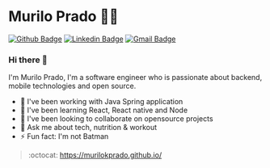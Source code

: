 # Murilo Prado :man_technologist:

[![Github Badge](https://img.shields.io/badge/-Github-000?style=flat-square&logo=Github&logoColor=white&link=https://github.com/murilokprado)](https://github.com/murilokprado)
[![Linkedin Badge](https://img.shields.io/badge/-LinkedIn-blue?style=flat-square&logo=Linkedin&logoColor=white&link=https://www.linkedin.com/in/murilopraado/)](https://www.linkedin.com/in/murilopraado/)
[![Gmail Badge](https://img.shields.io/badge/-Gmail-c14438?style=flat-square&logo=Gmail&logoColor=white&link=mailto:mrlkprado@gmail.com)](mailto:mrlkprado@gmail.com)

### Hi there 👋
I'm Murilo Prado, I'm a software engineer who is passionate about backend, mobile technologies and open source.

- 🔭 I've been working with Java Spring application
- 🌱 I've been learning React, React native and Node
- 👯 I've been looking to collaborate on opensource projects
- 💬 Ask me about tech, nutrition & workout
- ⚡ Fun fact: I'm not Batman 
> :octocat: https://murilokprado.github.io/
